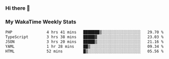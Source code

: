 ### Hi there 👋

<!--
**royschrauwen/royschrauwen** is a ✨ _special_ ✨ repository because its `README.md` (this file) appears on your GitHub profile.

Here are some ideas to get you started:

- 🔭 I’m currently working on ...
- 🌱 I’m currently learning ...
- 👯 I’m looking to collaborate on ...
- 🤔 I’m looking for help with ...
- 💬 Ask me about ...
- 📫 How to reach me: ...
- 😄 Pronouns: ...
- ⚡ Fun fact: ...
-->


### My WakaTime Weekly Stats
<!--START_SECTION:waka-->

```txt
PHP               4 hrs 41 mins   ███████▒░░░░░░░░░░░░░░░░░   29.70 %
TypeScript        3 hrs 38 mins   █████▓░░░░░░░░░░░░░░░░░░░   23.03 %
JSON              3 hrs 20 mins   █████▒░░░░░░░░░░░░░░░░░░░   21.16 %
YAML              1 hr 28 mins    ██▒░░░░░░░░░░░░░░░░░░░░░░   09.34 %
HTML              52 mins         █▒░░░░░░░░░░░░░░░░░░░░░░░   05.56 %
```

<!--END_SECTION:waka-->
